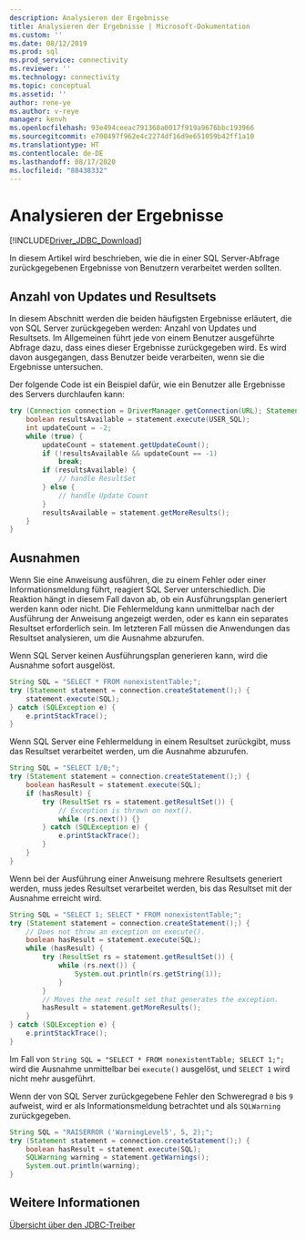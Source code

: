 ```yaml
---
description: Analysieren der Ergebnisse
title: Analysieren der Ergebnisse | Microsoft-Dokumentation
ms.custom: ''
ms.date: 08/12/2019
ms.prod: sql
ms.prod_service: connectivity
ms.reviewer: ''
ms.technology: connectivity
ms.topic: conceptual
ms.assetid: ''
author: rene-ye
ms.author: v-reye
manager: kenvh
ms.openlocfilehash: 93e494ceeac791368a0017f919a9676bbc193966
ms.sourcegitcommit: e700497f962e4c2274df16d9e651059b42ff1a10
ms.translationtype: HT
ms.contentlocale: de-DE
ms.lasthandoff: 08/17/2020
ms.locfileid: "88438332"
---
```

# <a name="parsing-the-results"></a>Analysieren der Ergebnisse

[!INCLUDE[Driver_JDBC_Download](../../includes/driver_jdbc_download.md)]

In diesem Artikel wird beschrieben, wie die in einer SQL Server-Abfrage zurückgegebenen Ergebnisse von Benutzern verarbeitet werden sollten.

## <a name="update-counts-and-result-sets"></a>Anzahl von Updates und Resultsets

In diesem Abschnitt werden die beiden häufigsten Ergebnisse erläutert, die von SQL Server zurückgegeben werden: Anzahl von Updates und Resultsets. Im Allgemeinen führt jede von einem Benutzer ausgeführte Abfrage dazu, dass eines dieser Ergebnisse zurückgegeben wird. Es wird davon ausgegangen, dass Benutzer beide verarbeiten, wenn sie die Ergebnisse untersuchen.

Der folgende Code ist ein Beispiel dafür, wie ein Benutzer alle Ergebnisse des Servers durchlaufen kann:
```java
try (Connection connection = DriverManager.getConnection(URL); Statement statement = connection.createStatement()) {
    boolean resultsAvailable = statement.execute(USER_SQL);
    int updateCount = -2;
    while (true) {
        updateCount = statement.getUpdateCount();
        if (!resultsAvailable && updateCount == -1)
            break;
        if (resultsAvailable) {
            // handle ResultSet
        } else {
            // handle Update Count
        }
        resultsAvailable = statement.getMoreResults();
    }
}
```

## <a name="exceptions"></a>Ausnahmen
Wenn Sie eine Anweisung ausführen, die zu einem Fehler oder einer Informationsmeldung führt, reagiert SQL Server unterschiedlich. Die Reaktion hängt in diesem Fall davon ab, ob ein Ausführungsplan generiert werden kann oder nicht. Die Fehlermeldung kann unmittelbar nach der Ausführung der Anweisung angezeigt werden, oder es kann ein separates Resultset erforderlich sein. Im letzteren Fall müssen die Anwendungen das Resultset analysieren, um die Ausnahme abzurufen.

Wenn SQL Server keinen Ausführungsplan generieren kann, wird die Ausnahme sofort ausgelöst.

```java
String SQL = "SELECT * FROM nonexistentTable;";
try (Statement statement = connection.createStatement();) {
    statement.execute(SQL);
} catch (SQLException e) {
    e.printStackTrace();
}
```

Wenn SQL Server eine Fehlermeldung in einem Resultset zurückgibt, muss das Resultset verarbeitet werden, um die Ausnahme abzurufen.

```java
String SQL = "SELECT 1/0;";
try (Statement statement = connection.createStatement();) {
    boolean hasResult = statement.execute(SQL);
    if (hasResult) {
        try (ResultSet rs = statement.getResultSet()) {
            // Exception is thrown on next().
            while (rs.next()) {}
        } catch (SQLException e) {
            e.printStackTrace();
        }
    }
}
```

Wenn bei der Ausführung einer Anweisung mehrere Resultsets generiert werden, muss jedes Resultset verarbeitet werden, bis das Resultset mit der Ausnahme erreicht wird.

```java
String SQL = "SELECT 1; SELECT * FROM nonexistentTable;";
try (Statement statement = connection.createStatement();) {
    // Does not throw an exception on execute().
    boolean hasResult = statement.execute(SQL);
    while (hasResult) {
        try (ResultSet rs = statement.getResultSet()) {
            while (rs.next()) {
                System.out.println(rs.getString(1));
            }
        }
        // Moves the next result set that generates the exception.
        hasResult = statement.getMoreResults();
    }
} catch (SQLException e) {
    e.printStackTrace();
}
```

Im Fall von `String SQL = "SELECT * FROM nonexistentTable; SELECT 1;";` wird die Ausnahme unmittelbar bei `execute()` ausgelöst, und `SELECT 1` wird nicht mehr ausgeführt.

Wenn der von SQL Server zurückgegebene Fehler den Schweregrad `0` bis `9` aufweist, wird er als Informationsmeldung betrachtet und als `SQLWarning` zurückgegeben.

```java
String SQL = "RAISERROR ('WarningLevel5', 5, 2);";
try (Statement statement = connection.createStatement();) {
    boolean hasResult = statement.execute(SQL);
    SQLWarning warning = statement.getWarnings();
    System.out.println(warning);
}
```

## <a name="see-also"></a>Weitere Informationen

[Übersicht über den JDBC-Treiber](../../connect/jdbc/overview-of-the-jdbc-driver.md)
